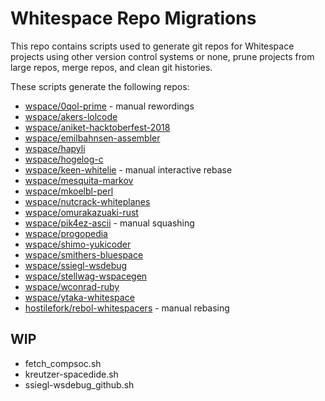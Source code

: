 # Whitespace Repo Migrations

This repo contains scripts used to generate git repos for Whitespace
projects using other version control systems or none, prune projects
from large repos, merge repos, and clean git histories.

These scripts generate the following repos:

- [wspace/0qol-prime](https://github.com/wspace/0qol-prime) - manual rewordings
- [wspace/akers-lolcode](https://github.com/wspace/akers-lolcode)
- [wspace/aniket-hacktoberfest-2018](https://github.com/wspace/aniket-hacktoberfest-2018)
- [wspace/emilbahnsen-assembler](https://github.com/wspace/emilbahnsen-assembler)
- [wspace/hapyli](https://github.com/wspace/hapyli)
- [wspace/hogelog-c](https://github.com/wspace/hogelog-c)
- [wspace/keen-whitelie](https://github.com/wspace/keen-whitelie) - manual interactive rebase
- [wspace/mesquita-markov](https://github.com/wspace/mesquita-markov)
- [wspace/mkoelbl-perl](https://github.com/wspace/mkoelbl-perl)
- [wspace/nutcrack-whiteplanes](https://github.com/wspace/nutcrack-whiteplanes)
- [wspace/omurakazuaki-rust](https://github.com/wspace/omurakazuaki-rust)
- [wspace/pik4ez-ascii](https://github.com/wspace/pik4ez-ascii) - manual squashing
- [wspace/progopedia](https://github.com/wspace/progopedia)
- [wspace/shimo-yukicoder](https://github.com/wspace/shimo-yukicoder)
- [wspace/smithers-bluespace](https://github.com/wspace/smithers-bluespace)
- [wspace/ssiegl-wsdebug](https://github.com/wspace/ssiegl-wsdebug)
- [wspace/stellwag-wspacegen](https://github.com/wspace/stellwag-wspacegen)
- [wspace/wconrad-ruby](https://github.com/wspace/wconrad-ruby)
- [wspace/ytaka-whitespace](https://github.com/wspace/ytaka-whitespace)
- [hostilefork/rebol-whitespacers](https://github.com/hostilefork/rebol-whitespacers) - manual rebasing

## WIP

- fetch_compsoc.sh
- kreutzer-spacedide.sh
- ssiegl-wsdebug_github.sh

